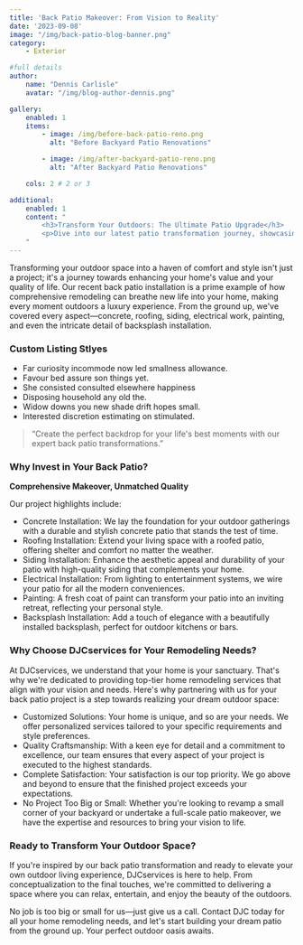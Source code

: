 ```yaml
---
title: 'Back Patio Makeover: From Vision to Reality'
date: '2023-09-08'
image: "/img/back-patio-blog-banner.png"
category:
    - Exterior

#full details
author:
    name: "Dennis Carlisle"
    avatar: "/img/blog-author-dennis.png"

gallery:
    enabled: 1
    items:
        - image: /img/before-back-patio-reno.png
          alt: "Before Backyard Patio Renovations"

        - image: /img/after-backyard-patio-reno.png
          alt: "After Backyard Patio Renovations"

    cols: 2 # 2 or 3

additional:
    enabled: 1
    content: "
        <h3>Transform Your Outdoors: The Ultimate Patio Upgrade</h3>
        <p>Dive into our latest patio transformation journey, showcasing our expertise in creating the perfect outdoor oasis. From durable concrete work to sophisticated electrical installations, learn why DJC is your go-to for seamless, high-quality home improvements.</p>
    "
---
```


Transforming your outdoor space into a haven of comfort and style isn't just a project; it's a journey towards enhancing your home's value and your quality of life. Our recent back patio installation is a prime example of how comprehensive remodeling can breathe new life into your home, making every moment outdoors a luxury experience. From the ground up, we've covered every aspect—concrete, roofing, siding, electrical work, painting, and even the intricate detail of backsplash installation.

### Custom Listing Stlyes

- Far curiosity incommode now led smallness allowance.
- Favour bed assure son things yet.
- She consisted consulted elsewhere happiness
- Disposing household any old the.
- Widow downs you new shade drift hopes small.
- Interested discretion estimating on stimulated.

> “Create the perfect backdrop for your life's best moments with our expert back patio transformations.”

### Why Invest in Your Back Patio?

**Comprehensive Makeover, Unmatched Quality**

Our project highlights include:

- Concrete Installation: We lay the foundation for your outdoor gatherings with a durable and stylish concrete patio that stands the test of time.
- Roofing Installation: Extend your living space with a roofed patio, offering shelter and comfort no matter the weather.
- Siding Installation: Enhance the aesthetic appeal and durability of your patio with high-quality siding that complements your home.
- Electrical Installation: From lighting to entertainment systems, we wire your patio for all the modern conveniences.
- Painting: A fresh coat of paint can transform your patio into an inviting retreat, reflecting your personal style.
- Backsplash Installation: Add a touch of elegance with a beautifully installed backsplash, perfect for outdoor kitchens or bars.

### Why Choose DJCservices for Your Remodeling Needs?

At DJCservices, we understand that your home is your sanctuary. That's why we're dedicated to providing top-tier home remodeling services that align with your vision and needs. Here's why partnering with us for your back patio project is a step towards realizing your dream outdoor space:

- Customized Solutions: Your home is unique, and so are your needs. We offer personalized services tailored to your specific requirements and style preferences.
- Quality Craftsmanship: With a keen eye for detail and a commitment to excellence, our team ensures that every aspect of your project is executed to the highest standards.
- Complete Satisfaction: Your satisfaction is our top priority. We go above and beyond to ensure that the finished project exceeds your expectations.
- No Project Too Big or Small: Whether you're looking to revamp a small corner of your backyard or undertake a full-scale patio makeover, we have the expertise and resources to bring your vision to life.

### Ready to Transform Your Outdoor Space?

If you're inspired by our back patio transformation and ready to elevate your own outdoor living experience, DJCservices is here to help. From conceptualization to the final touches, we're committed to delivering a space where you can relax, entertain, and enjoy the beauty of the outdoors.

No job is too big or small for us—just give us a call. Contact DJC today for all your home remodeling needs, and let's start building your dream patio from the ground up. Your perfect outdoor oasis awaits.